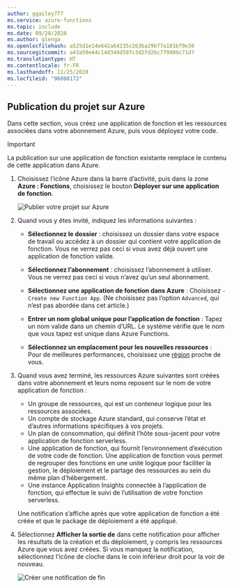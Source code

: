 ```yaml
---
author: ggailey777
ms.service: azure-functions
ms.topic: include
ms.date: 09/28/2020
ms.author: glenga
ms.openlocfilehash: a525d1e14e642a64235c263ba29bf7a181bf9e30
ms.sourcegitcommit: a43a59e44c14d349d597c3d2fd2bc779989c71d7
ms.translationtype: HT
ms.contentlocale: fr-FR
ms.lasthandoff: 11/25/2020
ms.locfileid: "96008172"
---
```

## <a name="publish-the-project-to-azure"></a>Publication du projet sur Azure

Dans cette section, vous créez une application de fonction et les ressources associées dans votre abonnement Azure, puis vous déployez votre code.

> [!IMPORTANT]
> La publication sur une application de fonction existante remplace le contenu de cette application dans Azure.


1. Choisissez l’icône Azure dans la barre d’activité, puis dans la zone **Azure : Fonctions**, choisissez le bouton **Déployer sur une application de fonction**.

    ![Publier votre projet sur Azure](media/functions-publish-project-vscode/function-app-publish-project.png)

1. Quand vous y êtes invité, indiquez les informations suivantes :

    - **Sélectionnez le dossier** : choisissez un dossier dans votre espace de travail ou accédez à un dossier qui contient votre application de fonction. Vous ne verrez pas ceci si vous avez déjà ouvert une application de fonction valide.

    - **Sélectionnez l’abonnement** : choisissez l’abonnement à utiliser. Vous ne verrez pas ceci si vous n’avez qu’un seul abonnement.

    - **Sélectionnez une application de fonction dans Azure** : Choisissez `- Create new Function App`. (Ne choisissez pas l’option `Advanced`, qui n’est pas abordée dans cet article.)
      
    - **Entrer un nom global unique pour l’application de fonction** : Tapez un nom valide dans un chemin d’URL. Le système vérifie que le nom que vous tapez est unique dans Azure Functions.
    
    - **Sélectionnez un emplacement pour les nouvelles ressources** :  Pour de meilleures performances, choisissez une [région](https://azure.microsoft.com/regions/) proche de vous. 
    
1.  Quand vous avez terminé, les ressources Azure suivantes sont créées dans votre abonnement et leurs noms reposent sur le nom de votre application de fonction :
    
    - Un groupe de ressources, qui est un conteneur logique pour les ressources associées.
    - Un compte de stockage Azure standard, qui conserve l’état et d’autres informations spécifiques à vos projets.
    - Un plan de consommation, qui définit l’hôte sous-jacent pour votre application de fonction serverless. 
    - Une application de fonction, qui fournit l’environnement d’exécution de votre code de fonction. Une application de fonction vous permet de regrouper des fonctions en une unité logique pour faciliter la gestion, le déploiement et le partage des ressources au sein du même plan d’hébergement.
    - Une instance Application Insights connectée à l’application de fonction, qui effectue le suivi de l’utilisation de votre fonction serverless.

    Une notification s’affiche après que votre application de fonction a été créée et que le package de déploiement a été appliqué. 
    
1. Sélectionnez **Afficher la sortie de** dans cette notification pour afficher les résultats de la création et du déploiement, y compris les ressources Azure que vous avez créées. Si vous manquez la notification, sélectionnez l’icône de cloche dans le coin inférieur droit pour la voir de nouveau.

    ![Créer une notification de fin](media/functions-publish-project-vscode/function-create-notifications.png)
